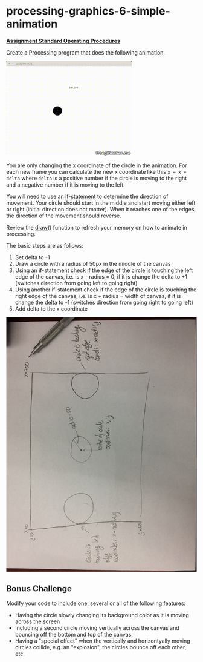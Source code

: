 # processing-graphics-6-simple-animation

**[Assignment Standard Operating Procedures](https://mariopineda.github.io/assignment-sops/)**

Create a Processing program that does the following animation. 

![Animation](images/animation.gif)

You are only changing the x coordinate of the circle in the animation. For each new frame you can calculate the new x coordinate like this ```x = x + delta``` where ```delta``` is a positive number if the circle is moving to the right and a negative number if it is moving to the left. 

You will need to use an [if-statement](https://processing.org/reference/if.html) to determine the direction of movement. Your circle should start in the middle and start moving either left or right (initial direction does not matter). When it reaches one of the edges, the direction of the movement should reverse.

Review the [draw()](https://processing.org/reference/draw_.html) function to refresh your memory on how to animate in processing.

The basic steps are as follows:

1. Set delta to -1
2. Draw a circle with a radius of 50px in the middle of the canvas
3. Using an if-statement check if the edge of the circle is touching the left edge of the canvas, i.e. is x - radius = 0, if it is change the delta to +1 (switches direction from going left to going right)
4. Using another if-statement check if the edge of the circle is touching the right edge of the canvas, i.e. is x + radius = width of canvas, if it is change the delta to -1 (switches direction from going right to going left)
5. Add delta to the x coordinate 

![Sketch](images/sketch.jpg)

## Bonus Challenge
Modify your code to include one, several or all of the following features:
- Having the circle slowly changing its background color as it is moving across the screen
- Including a second circle moving vertically across the canvas and bouncing off the bottom and top of the canvas.
- Having a "special effect" when the vertically and horizontyally moving circles collide, e.g. an "explosion", the circles bounce off each other, etc.
